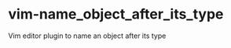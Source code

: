 vim-name_object_after_its_type
==============================

Vim editor plugin to name an object after its type
